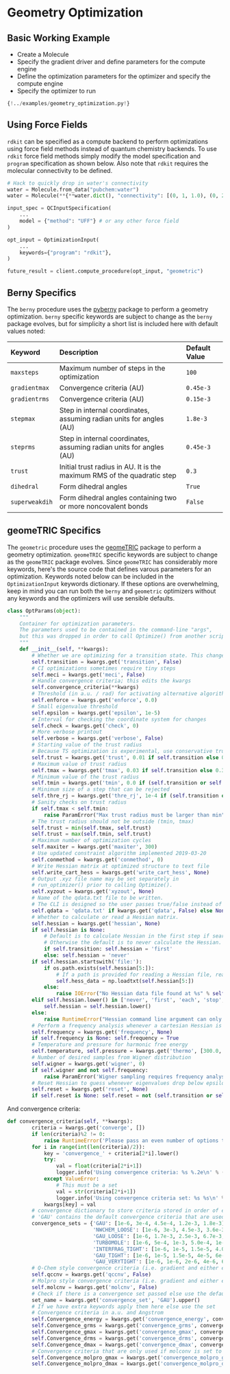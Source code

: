 # Geometry Optimization

## Basic Working Example

- Create a Molecule
- Specify the gradient driver and define parameters for the compute engine
- Define the optimization parameters for the optimizer and specify the compute engine
- Specify the optimizer to run

```Python hl_lines="6 8-13 20 23 29"
{!../examples/geometry_optimization.py!}
```

## Using Force Fields

`rdkit` can be specified as a compute backend to perform optimizations using force field methods instead of quantum chemistry backends. To use `rdkit` force field methods simply modify the model specification and `program` specification as shown below. Also note that `rdkit` requires the molecular connectivity to be defined.

```python
# Hack to quickly drop in water's connectivity
water = Molecule.from_data("pubchem:water")
water = Molecule(**{**water.dict(), "connectivity": [(0, 1, 1.0), (0, 2, 1.0)]})

input_spec = QCInputSpecification(
    ...
    model = {"method": "UFF"} # or any other force field
)

opt_input = OptimizationInput(
    ...
    keywords={"program": "rdkit"},
)

future_result = client.compute_procedure(opt_input, "geometric")

```

## Berny Specifics

The `berny` procedure uses the [pyberny](https://github.com/jhrmnn/pyberny) package to perform a geometry optimization. `berny` specific keywords are subject to change as the `berny` package evolves, but for simplicity a short list is included here with default values noted:

| Keyword        | Description                                                             | Default Value |
| :------------- | :---------------------------------------------------------------------- | :------------ |
| `maxsteps`     | Maximum number of steps in the optimization                             | `100`         |
| `gradientmax`  | Convergence criteria (AU)                                               | `0.45e-3`     |
| `gradientrms`  | Convergence criteria (AU)                                               | `0.15e-3`     |
| `stepmax`      | Step in internal coordinates, assuming radian units for angles (AU)     | `1.8e-3`      |
| `steprms`      | Step in internal coordinates, assuming radian units for angles (AU)     | `0.45e-3`     |
| `trust`        | Initial trust radius in AU. It is the maximum RMS of the quadratic step | `0.3`         |
| `dihedral`     | Form dihedral angles                                                    | `True`        |
| `superweakdih` | Form dihedral angles containing two or more noncovalent bonds           | `False`       |

## geomeTRIC Specifics

The `geometric` procedure uses the [geomeTRIC](https://github.com/leeping/geomeTRIC) package to perform a geometry optimization. `geomeTRIC` specific keywords are subject to change as the `geomeTRIC` package evolves. Since `geomeTRIC` has considerably more keywords, here's the source code that defines varous parameters for an optimization. Keywords noted below can be included in the `OptimizationInput` keywords dictionary. If these options are overwhelming, keep in mind you can run both the `berny` and `geometric` optimizers without any keywords and the optimizers will use sensible defaults.

```python
class OptParams(object):
    """
    Container for optimization parameters.
    The parameters used to be contained in the command-line "args",
    but this was dropped in order to call Optimize() from another script.
    """
    def __init__(self, **kwargs):
        # Whether we are optimizing for a transition state. This changes a number of default parameters.
        self.transition = kwargs.get('transition', False)
        # CI optimizations sometimes require tiny steps
        self.meci = kwargs.get('meci', False)
        # Handle convergence criteria; this edits the kwargs
        self.convergence_criteria(**kwargs)
        # Threshold (in a.u. / rad) for activating alternative algorithm that enforces precise constraint satisfaction
        self.enforce = kwargs.get('enforce', 0.0)
        # Small eigenvalue threshold
        self.epsilon = kwargs.get('epsilon', 1e-5)
        # Interval for checking the coordinate system for changes
        self.check = kwargs.get('check', 0)
        # More verbose printout
        self.verbose = kwargs.get('verbose', False)
        # Starting value of the trust radius
        # Because TS optimization is experimental, use conservative trust radii
        self.trust = kwargs.get('trust', 0.01 if self.transition else 0.1)
        # Maximum value of trust radius
        self.tmax = kwargs.get('tmax', 0.03 if self.transition else 0.3)
        # Minimum value of the trust radius
        self.tmin = kwargs.get('tmin', 0.0 if (self.transition or self.meci) else min(1.2e-3, self.Convergence_drms))
        # Minimum size of a step that can be rejected
        self.thre_rj = kwargs.get('thre_rj', 1e-4 if (self.transition or self.meci) else 1e-2)
        # Sanity checks on trust radius
        if self.tmax < self.tmin:
            raise ParamError("Max trust radius must be larger than min")
        # The trust radius should not be outside (tmin, tmax)
        self.trust = min(self.tmax, self.trust)
        self.trust = max(self.tmin, self.trust)
        # Maximum number of optimization cycles
        self.maxiter = kwargs.get('maxiter', 300)
        # Use updated constraint algorithm implemented 2019-03-20
        self.conmethod = kwargs.get('conmethod', 0)
        # Write Hessian matrix at optimized structure to text file
        self.write_cart_hess = kwargs.get('write_cart_hess', None)
        # Output .xyz file name may be set separately in
        # run_optimizer() prior to calling Optimize().
        self.xyzout = kwargs.get('xyzout', None)
        # Name of the qdata.txt file to be written.
        # The CLI is designed so the user passes true/false instead of the file name.
        self.qdata = 'qdata.txt' if kwargs.get('qdata', False) else None
        # Whether to calculate or read a Hessian matrix.
        self.hessian = kwargs.get('hessian', None)
        if self.hessian is None:
            # Default is to calculate Hessian in the first step if searching for a transition state.
            # Otherwise the default is to never calculate the Hessian.
            if self.transition: self.hessian = 'first'
            else: self.hessian = 'never'
        if self.hessian.startswith('file:'):
            if os.path.exists(self.hessian[5:]):
                # If a path is provided for reading a Hessian file, read it now.
                self.hess_data = np.loadtxt(self.hessian[5:])
            else:
                raise IOError("No Hessian data file found at %s" % self.hessian)
        elif self.hessian.lower() in ['never', 'first', 'each', 'stop', 'last', 'first+last']:
            self.hessian = self.hessian.lower()
        else:
            raise RuntimeError("Hessian command line argument can only be never, first, last, first+last, each, stop, or file:<path>")
        # Perform a frequency analysis whenever a cartesian Hessian is computed
        self.frequency = kwargs.get('frequency', None)
        if self.frequency is None: self.frequency = True
        # Temperature and pressure for harmonic free energy
        self.temperature, self.pressure = kwargs.get('thermo', [300.0, 1.0])
        # Number of desired samples from Wigner distribution
        self.wigner = kwargs.get('wigner', 0)
        if self.wigner and not self.frequency:
            raise ParamError('Wigner sampling requires frequency analysis')
        # Reset Hessian to guess whenever eigenvalues drop below epsilon
        self.reset = kwargs.get('reset', None)
        if self.reset is None: self.reset = not (self.transition or self.meci or self.hessian == 'each')
```

And convergence criteria:

```python
def convergence_criteria(self, **kwargs):
        criteria = kwargs.get('converge', [])
        if len(criteria)%2 != 0:
            raise RuntimeError('Please pass an even number of options to --converge')
        for i in range(int(len(criteria)/2)):
            key = 'convergence_' + criteria[2*i].lower()
            try:
                val = float(criteria[2*i+1])
                logger.info('Using convergence criteria: %s %.2e\n' % (key, val))
            except ValueError:
                # This must be a set
                val = str(criteria[2*i+1])
                logger.info('Using convergence criteria set: %s %s\n' % (key, val))
            kwargs[key] = val
        # convergence dictionary to store criteria stored in order of energy, grms, gmax, drms, dmax
        # 'GAU' contains the default convergence criteria that are used when nothing is passed.
        convergence_sets = {'GAU': [1e-6, 3e-4, 4.5e-4, 1.2e-3, 1.8e-3],
                            'NWCHEM_LOOSE': [1e-6, 3e-3, 4.5e-3, 3.6e-3, 5.4e-3],
                            'GAU_LOOSE': [1e-6, 1.7e-3, 2.5e-3, 6.7e-3, 1e-2],
                            'TURBOMOLE': [1e-6, 5e-4, 1e-3, 5.0e-4, 1e-3],
                            'INTERFRAG_TIGHT': [1e-6, 1e-5, 1.5e-5, 4.0e-4, 6.0e-4],
                            'GAU_TIGHT': [1e-6, 1e-5, 1.5e-5, 4e-5, 6e-5],
                            'GAU_VERYTIGHT': [1e-6, 1e-6, 2e-6, 4e-6, 6e-6]}
        # Q-Chem style convergence criteria (i.e. gradient and either energy or displacement)
        self.qccnv = kwargs.get('qccnv', False)
        # Molpro style convergence criteria (i.e. gradient and either energy or displacement, with different defaults)
        self.molcnv = kwargs.get('molcnv', False)
        # Check if there is a convergence set passed else use the default
        set_name = kwargs.get('convergence_set', 'GAU').upper()
        # If we have extra keywords apply them here else use the set
        # Convergence criteria in a.u. and Angstrom
        self.Convergence_energy = kwargs.get('convergence_energy', convergence_sets[set_name][0])
        self.Convergence_grms = kwargs.get('convergence_grms', convergence_sets[set_name][1])
        self.Convergence_gmax = kwargs.get('convergence_gmax', convergence_sets[set_name][2])
        self.Convergence_drms = kwargs.get('convergence_drms', convergence_sets[set_name][3])
        self.Convergence_dmax = kwargs.get('convergence_dmax', convergence_sets[set_name][4])
        # Convergence criteria that are only used if molconv is set to True
        self.Convergence_molpro_gmax = kwargs.get('convergence_molpro_gmax', 3e-4)
        self.Convergence_molpro_dmax = kwargs.get('convergence_molpro_dmax', 1.2e-3)
```
